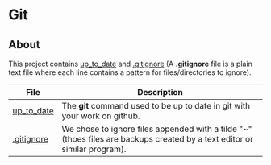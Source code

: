 # Git

## About

This project contains [up_to_date](https://github.com/Jenni-Foued/holbertonschool-zero_day/blob/master/0x03-git/up_to_date) and [.gitignore](https://github.com/Jenni-Foued/holbertonschool-zero_day/blob/master/0x03-git/.gitignore) (A **.gitignore** file is a plain text file where each line contains a pattern for files/directories to ignore).

**File** | **Description**
--- | ---
[up_to_date](https://github.com/Jenni-Foued/holbertonschool-zero_day/blob/master/0x03-git/up_to_date) | The **git** command used to be up to date in git with your work on github.
[.gitignore](https://github.com/Jenni-Foued/holbertonschool-zero_day/blob/master/0x03-git/.gitignore) | We chose to ignore files appended with a tilde "~"(thoes files are backups created by a text editor or similar program).
